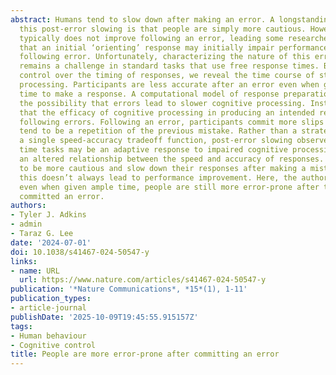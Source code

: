 ```yaml
---
abstract: Humans tend to slow down after making an error. A longstanding account of
  this post-error slowing is that people are simply more cautious. However, accuracy
  typically does not improve following an error, leading some researchers to suggest
  that an initial ‘orienting’ response may initially impair performance immediately
  following error. Unfortunately, characterizing the nature of this error-based impairment
  remains a challenge in standard tasks that use free response times. By exerting
  control over the timing of responses, we reveal the time course of stimulus-response
  processing. Participants are less accurate after an error even when given ample
  time to make a response. A computational model of response preparation rules out
  the possibility that errors lead to slower cognitive processing. Instead, we find
  that the efficacy of cognitive processing in producing an intended response is impaired
  following errors. Following an error, participants commit more slips of action that
  tend to be a repetition of the previous mistake. Rather than a strategic shift along
  a single speed-accuracy tradeoff function, post-error slowing observed in free response
  time tasks may be an adaptive response to impaired cognitive processing that reflects
  an altered relationship between the speed and accuracy of responses. People tend
  to be more cautious and slow down their responses after making a mistake. Paradoxically,
  this doesn’t always lead to performance improvement. Here, the authors show that,
  even when given ample time, people are still more error-prone after they have already
  committed an error.
authors:
- Tyler J. Adkins
- admin
- Taraz G. Lee
date: '2024-07-01'
doi: 10.1038/s41467-024-50547-y
links:
- name: URL
  url: https://www.nature.com/articles/s41467-024-50547-y
publication: '*Nature Communications*, *15*(1), 1-11'
publication_types:
- article-journal
publishDate: '2025-10-09T19:45:55.915157Z'
tags:
- Human behaviour
- Cognitive control
title: People are more error-prone after committing an error
---
```

